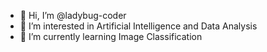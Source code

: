 - 👋 Hi, I’m @ladybug-coder
- 👀 I’m interested in Artificial Intelligence and Data Analysis
- 🌱 I’m currently learning Image Classification



<!---
ladybug-coder/ladybug-coder is a ✨ special ✨ repository because its `README.md` (this file) appears on your GitHub profile.
You can click the Preview link to take a look at your changes.
--->
